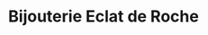 ---
title: "Bijouterie Eclat de Roche"
url: /la-roche-posay/bijouterie-eclat-de-roche/
shop: Schmuck
---